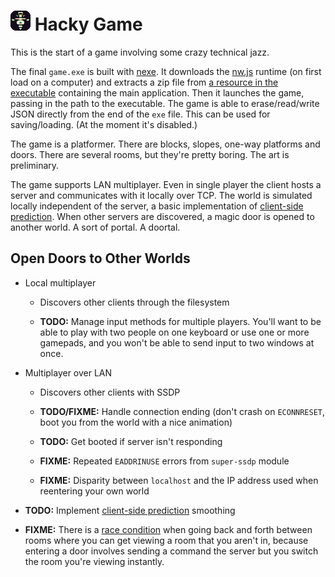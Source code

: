 
# ![](game/images/icon-32.png) Hacky Game

This is the start of a game involving some crazy technical jazz.

The final `game.exe` is built with [nexe][].
It downloads the [nw.js][] runtime (on first load on a computer) and extracts a zip file from [a resource in the executable][nexeres] containing the main application.
Then it launches the game, passing in the path to the executable.
The game is able to erase/read/write JSON directly from the end of the `exe` file.
This can be used for saving/loading.
(At the moment it's disabled.)

The game is a platformer.
There are blocks, slopes, one-way platforms and doors.
There are several rooms, but they're pretty boring.
The art is preliminary.

The game supports LAN multiplayer.
Even in single player the client hosts a server and communicates with it locally over TCP.
The world is simulated locally independent of the server,
a basic implementation of [client-side prediction][].
When other servers are discovered,
a magic door is opened to another world.
A sort of portal. A doortal.


## Open Doors to Other Worlds

* Local multiplayer

	* Discovers other clients through the filesystem

	* **TODO:**
	  Manage input methods for multiple players.
	  You'll want to be able to play with two people on one keyboard
	  or use one or more gamepads,
	  and you won't be able to send input to two windows at once.


* Multiplayer over LAN

	* Discovers other clients with SSDP

	* **TODO/FIXME:**
	  Handle connection ending
	  (don't crash on `ECONNRESET`, boot you from the world with a nice animation)
	
	* **TODO:**
	  Get booted if server isn't responding
		
	* **FIXME:**
	  Repeated `EADDRINUSE` errors from `super-ssdp` module
	
	* **FIXME:**
	  Disparity between `localhost` and the IP address used when reentering your own world


* **TODO:**
  Implement [client-side prediction][] smoothing


* **FIXME:**
  There is a [race condition][] when going back and forth between rooms
  where you can get viewing a room that you aren't in,
  because entering a door involves sending a command the server
  but you switch the room you're viewing instantly.



[nexe]: https://github.com/jaredallard/nexe
[nexeres]: https://github.com/jaredallard/nexe/pull/93
[nw.js]: https://github.com/nwjs/nw.js/
[client-side prediction]: https://en.wikipedia.org/wiki/Client-side_prediction
[race condition]: https://en.wikipedia.org/wiki/Race_condition


